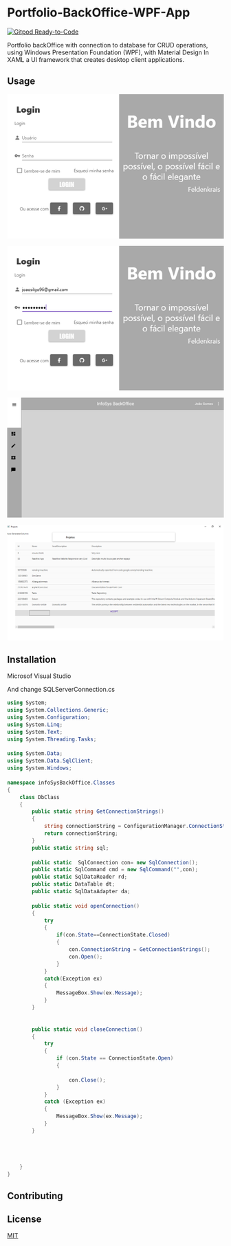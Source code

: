 # Portfolio-BackOffice-WPF-App


[![Gitpod Ready-to-Code](https://img.shields.io/badge/Gitpod-ready--to--code-blue?logo=gitpod)](https://gitpod.io/#https://github.com/Joaosilgo/Portfolio-BackOffice-WPF-App)


Portfolio backOffice with connection to database for CRUD operations, using Windows Presentation Foundation (WPF), with Material Design In XAML a UI framework that creates desktop client applications.


## Usage

![alt text](https://raw.githubusercontent.com/Joaosilgo/Portfolio-BackOffice-WPF-App/master/img/Pic1.PNG "Logo Title Text 1")

![alt text](https://raw.githubusercontent.com/Joaosilgo/Portfolio-BackOffice-WPF-App/master/img/Pic2.PNG "Logo Title Text 1")

![alt text](https://raw.githubusercontent.com/Joaosilgo/Portfolio-BackOffice-WPF-App/master/img/Pic3.PNG "Logo Title Text 1")

![alt text](https://raw.githubusercontent.com/Joaosilgo/Portfolio-BackOffice-WPF-App/master/img/Pic4.PNG "Logo Title Text 1")






## Installation

Microsof Visual Studio

And change SQLServerConnection.cs 


```c#
using System;
using System.Collections.Generic;
using System.Configuration;
using System.Linq;
using System.Text;
using System.Threading.Tasks;

using System.Data;
using System.Data.SqlClient;
using System.Windows;

namespace infoSysBackOffice.Classes
{
    class DbClass
    {
        public static string GetConnectionStrings()
        {
            string connectionString = ConfigurationManager.ConnectionStrings["infoSysBackOffice.Properties.Settings.aspnet_infoSys_905049F1_0BD4_465D_9760_1E0D168B344FConnectionString"].ToString();
            return connectionString;
        }
        public static string sql;
        
        public static  SqlConnection con= new SqlConnection();
        public static SqlCommand cmd = new SqlCommand("",con);
        public static SqlDataReader rd;
        public static DataTable dt;
        public static SqlDataAdapter da;

        public static void openConnection()
        {
            try
            {
                if(con.State==ConnectionState.Closed)
                {
                    con.ConnectionString = GetConnectionStrings();
                    con.Open();
                }
            }
            catch(Exception ex)
            {
                MessageBox.Show(ex.Message);
            }
        }


        public static void closeConnection()
        {
            try
            {
                if (con.State == ConnectionState.Open)
                {
                    
                    con.Close();
                }
            }
            catch (Exception ex)
            {
                MessageBox.Show(ex.Message);
            }
        }




    }
}
```

## Contributing


## License
[MIT](https://choosealicense.com/licenses/mit/)
